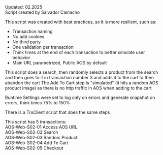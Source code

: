 Updated: 02.2025  
Script created by Salvador Camacho

This script was created with best practices, so it is more resilient, such as:
* Transaction naming
* No add cookies
* No third party
* One validation per transaction
* Think times at the end of each transaction to better simulate user behavior
* Main URL parametrized, Public AOS by default

This script does a search, then randomly selects a product from the search and then goes to it in transaction number 3 and adds it to the cart to then abandon the cart
The Add To Cart step is "simulated" (it hits a random AOS product image) as there is no http traffic in AOS when adding to the cart
	
Runtime Settings were set to log only on errors and generate snapshot on errors, think times 75% to 150%

There is a TruClient script that does the same steps

This script has 5 transactions:  
AOS-Web-S02-01 Access AOS URL  
AOS-Web-S02-02 Search  
AOS-Web-S02-03 Random Product  
AOS-Web-S02-04 Add To Cart  
AOS-Web-S02-05 Checkout